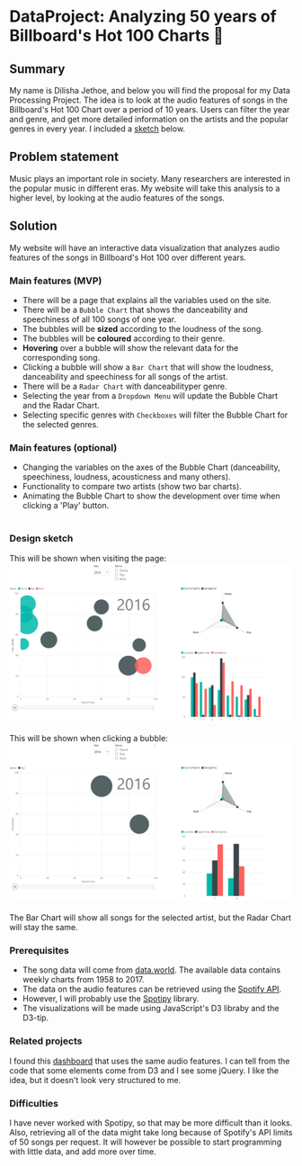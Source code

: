 # DataProject: Analyzing 50 years of Billboard's Hot 100 Charts :musical_note:

## Summary
My name is Dilisha Jethoe, and below you will find the proposal for my Data Processing Project. The idea is to look at the audio features of songs in the Billboard's Hot 100 Chart over a period of 10 years. Users can filter the year and genre, and get more detailed information on the artists and the popular genres in every year. I included a [sketch](#design-sketch) below.

## Problem statement
Music plays an important role in society. Many researchers are interested in the popular music in different eras. My website will take this analysis to a higher level, by looking at the audio features of the songs.

## Solution 
My website will have an interactive data visualization that analyzes audio features of the songs in Billboard's Hot 100 over different years.

### Main features (MVP)
* There will be a page that explains all the variables used on the site.
* There will be a ``Bubble Chart`` that shows the danceability and speechiness of all 100 songs of one year.
* The bubbles will be **sized** according to the loudness of the song.
* The bubbles will be **coloured** according to their genre.
* **Hovering** over a bubble will show the relevant data for the corresponding song.
* Clicking a bubble will show a ``Bar Chart`` that will show the loudness, danceability and speechiness for all songs of the artist.
* There will be a ``Radar Chart`` with danceabilityper genre.
* Selecting the year from a ``Dropdown Menu`` will update the Bubble Chart and the Radar Chart.
* Selecting specific genres with ``Checkboxes`` will filter the Bubble Chart for the selected genres.

### Main features (optional)
* Changing the variables on the axes of the Bubble Chart (danceability, speechiness, loudness, acousticness and many others).
* Functionality to compare two artists (show two bar charts).
* Animating the Bubble Chart to show the development over time when clicking a 'Play' button. <br> <br>

### Design sketch
This will be shown when visiting the page:
![Image1 cannot be displayed](https://github.com/Anonymeoww/DataProject/blob/master/doc/firstlook.PNG "On first opening") <br> <br>
This will be shown when clicking a bubble:
![Image2 cannot be displayed](https://github.com/Anonymeoww/DataProject/blob/master/doc/secondlook.PNG "On clicking a bubble") <br><br>
The Bar Chart will show all songs for the selected artist, but the Radar Chart will stay the same.

### Prerequisites
* The song data will come from [data.world](https://data.world/kcmillersean/billboard-hot-100-1958-2017). The available data contains weekly charts from 1958 to 2017.
* The data on the audio features can be retrieved using the [Spotify API](https://developer.spotify.com/documentation/web-api/).
* However, I will probably use the [Spotipy](https://spotipy.readthedocs.io/en/latest/) library.
* The visualizations will be made using JavaScript's D3 libraby and the D3-tip.

### Related projects
I found this [dashboard](https://theartandscienceofdata.herokuapp.com/music-dashboard/#!) that uses the same audio features. I can tell from the code that some elements come from D3 and I see some jQuery. I like the idea, but it doesn't look very structured to me.

### Difficulties
I have never worked with Spotipy, so that may be more difficult than it looks. Also, retrieving all of the data might take long because of Spotify's API limits of 50 songs per request. It will however be possible to start programming with little data, and add more over time.
